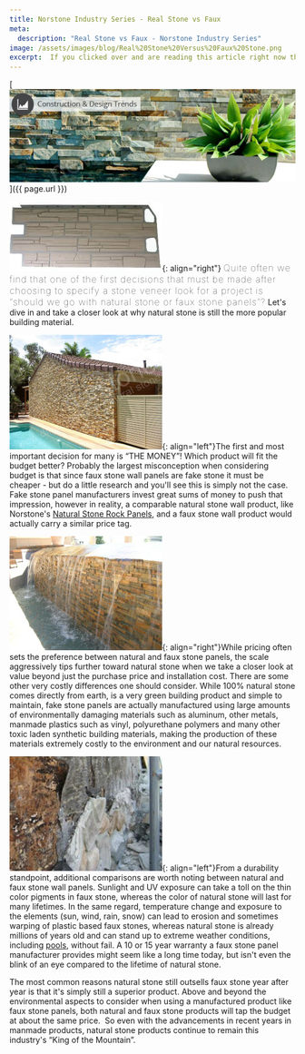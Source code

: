 ```yaml
---
title: Norstone Industry Series - Real Stone vs Faux
meta:
  description: "Real Stone vs Faux - Norstone Industry Series"
image: /assets/images/blog/Real%20Stone%20Versus%20Faux%20Stone.png
excerpt:  If you clicked over and are reading this article right now there is a good chance you discovered it while doing some research for a current or upcoming design project involving stone veneer. Natural stone has been the time honored choice for stone veneer since mankind started using it as a building material, but with recent advancements and the proliferation of manmade faux stone materials, you might be asking yourself what product is the right fit for your job? Read on for a comparison between the two and determine for yourself who is "King of the Mountain."
---
```

[![](/assets/images/blog/Real-Stone-Versus-Faux-Stone.jpg)]({{ page.url }})

![](/assets/images/blog/Faux-Stone-Panels.jpg){: align="right"} <span style="font-size:16px;font-weight:lighter;letter-spacing:1px">Quite often we find that one of the first decisions that must be made after choosing to specify a stone veneer look for a project is “should we go with natural stone or faux stone panels”?</span> Let's dive in and take a closer look at why natural stone is still the more popular building material.

![](/assets/images/blog/Natural-Stone-Panels.jpg){: align="left"}The first and most important decision for many is “THE MONEY”! Which product will fit the budget better? Probably the largest misconception when considering budget is that since faux stone wall panels are fake stone it must be cheaper - but do a little research and you'll see this is simply not the case. Fake stone panel manufacturers invest great sums of money to push that impression, however in reality, a comparable natural stone wall product, like Norstone's [Natural Stone Rock Panels](/products/stacked-stone-cladding/), and a faux stone wall product would actually carry a similar price tag.

![](/assets/images/blog/Natural-Stone-Pool-Spillway.jpg){: align="right"}While pricing often sets the preference between natural and faux stone panels, the scale aggressively tips further toward natural stone when we take a closer look at value beyond just the purchase price and installation cost. There are some other very costly differences one should consider. While 100% natural stone comes directly from earth, is a very green building product and simple to maintain, fake stone panels are actually manufactured using large amounts of environmentally damaging materials such as aluminum, other metals, manmade plastics such as vinyl, polyurethane polymers and many other toxic laden synthetic building materials, making the production of these materials extremely costly to the environment and our natural resources.

![](/assets/images/blog/FauxStoneFail.jpg){: align="left"}From a durability standpoint, additional comparisons are worth noting between natural and faux stone wall panels. Sunlight and UV exposure can take a toll on the thin color pigments in faux stone, whereas the color of natural stone will last for many lifetimes. In the same regard, temperature change and exposure to the elements (sun, wind, rain, snow) can lead to erosion and sometimes warping of plastic based faux stones, whereas natural stone is already millions of years old and can stand up to extreme weather conditions, including [pools](/gallery/application/pools/), without fail. A 10 or 15 year warranty a faux stone panel manufacturer provides might seem like a long time today, but isn't even the blink of an eye compared to the lifetime of natural stone.

The most common reasons natural stone still outsells faux stone year after year is that it's simply still a superior product. Above and beyond the environmental aspects to consider when using a manufactured product like faux stone panels, both natural and faux stone products will tap the budget at about the same price.  So even with the advancements in recent years in manmade products, natural stone products continue to remain this industry's “King of the Mountain”.
